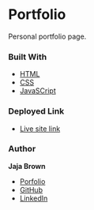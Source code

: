 # Portfolio

Personal portfolio page.

### Built With

- [HTML](https://developer.mozilla.org/en-US/docs/Web/HTML)
- [CSS](https://developer.mozilla.org/en-US/docs/Web/CSS)
- [JavaSCript](https://developer.mozilla.org/en-US/docs/Web/JavaScript)

### Deployed Link

- [Live site link](https://jbrown827.github.io/portfolio/)

### Author

**Jaja Brown**

- [Porfolio](https://jbrown827.github.io/portfolio/)
- [GitHub](https://github.com/jbrown827)
- [LinkedIn](https://www.linkedin.com/in/jaja-brown-a42261201/)
